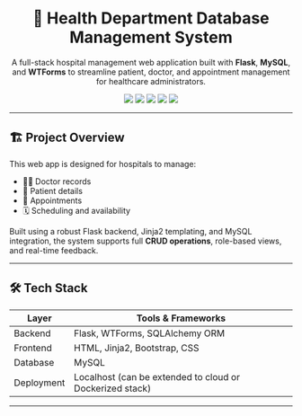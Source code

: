 <h1 align="center">🏥 Health Department Database Management System</h1>

<p align="center">
  A full-stack hospital management web application built with <strong>Flask</strong>, <strong>MySQL</strong>, and <strong>WTForms</strong> to streamline patient, doctor, and appointment management for healthcare administrators.
</p>

<p align="center">
  <img src="https://img.shields.io/badge/Python-3776AB?style=for-the-badge&logo=python&logoColor=white"/>
  <img src="https://img.shields.io/badge/Flask-000000?style=for-the-badge&logo=flask&logoColor=white"/>
  <img src="https://img.shields.io/badge/MySQL-4479A1?style=for-the-badge&logo=mysql&logoColor=white"/>
  <img src="https://img.shields.io/badge/Jinja2-B41717?style=for-the-badge&logo=jinja&logoColor=white"/>
  <img src="https://img.shields.io/badge/SQLAlchemy-2C3E50?style=for-the-badge"/>
</p>

---

## 🏗️ Project Overview

This web app is designed for hospitals to manage:

- 🧑‍⚕️ Doctor records
- 🧍 Patient details
- 📅 Appointments
- 🗓️ Scheduling and availability

Built using a robust Flask backend, Jinja2 templating, and MySQL integration, the system supports full **CRUD operations**, role-based views, and real-time feedback.

---

## 🛠️ Tech Stack

| Layer       | Tools & Frameworks                                         |
|------------|-------------------------------------------------------------|
| Backend     | Flask, WTForms, SQLAlchemy ORM                             |
| Frontend    | HTML, Jinja2, Bootstrap, CSS                               |
| Database    | MySQL                                                      |
| Deployment  | Localhost (can be extended to cloud or Dockerized stack)   |

---


